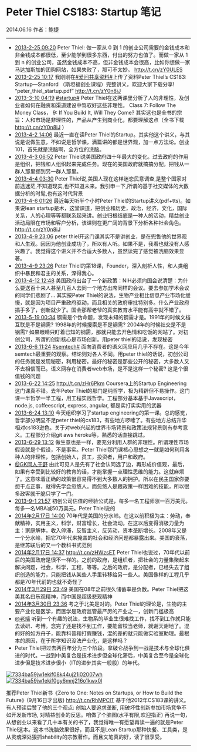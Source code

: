 # Peter Thiel CS183: Startup 笔记

2014.06.16    作者：鲍捷

***

- [2013-2-25 09:20](http://www.weibo.com/1932835417/zkMgLxB4r?mod=weibotime) Peter Thiel: 做一家从 0 到 1 的创业公司需要的金钱成本和非金钱成本都很低，至少能学到很多东西，付出的努力也值了。而做一家从 1 到 n 的创业公司，虽然金钱成本不高，但非金钱成本会很高，比如你想做一家马达加斯加的团购网站，如果失败了，那可不太妙。 <http://t.cn/zY0ULES>
- [2013-2-25 10:17](http://www.weibo.com/1932835417/zkMDFnxQ9?mod=weibotime)  我刚刚在[#爱问共享资料#](http://huati.weibo.com/k/%E7%88%B1%E9%97%AE%E5%85%B1%E4%BA%AB%E8%B5%84%E6%96%99?from=501)上传了资料Peter Thiel’s CS183: Startup—Stanford （斯坦福创业课程）完整讲义，欢迎大家下载分享! “peter_thiel_startup.pdf” <http://t.cn/zY0n8iJ>
- [2013-3-10 04:19](http://www.weibo.com/1932835417/zmIQZv9WR?mod=weibotime) [#startup#](http://huati.weibo.com/k/startup?from=501) Peter Thiel在这两课里分析了人的非理性，及创业者如何在融资和渠道建设中驾驭好这些非理性。 Class 7: Follow The Money Class， 9: If You Build It, Will They Come? 其实这也是全书的宗旨：人和市场是非理性的，产品从产生到商业化，都要理解这点（全书下载 <http://t.cn/zY0n8iJ> ）
- [2013-4-2 14:06](http://www.weibo.com/1932835417/zqhwM4N0z?mod=weibotime) 最近一直在读Peter Thiel的Startup。其实他这个讲义，与其说是说做生意，不如说是哲学课，满篇讲的都是世界观，加一点方法论。创业101，首先就是洗脑啊，全方位的洗脑。
- [2013-4-3 06:52](http://www.weibo.com/1932835417/zqo78Ffoj?mod=weibotime) Peter Thiel说美国政府四十年最大的变化。过去政府的作用是组织，把钱和人组织起来完成任务。现在的美国政府就搞搞分配，把钱从一群人那里挪到另一群人那里。
- [2013-4-4 03:30](http://www.weibo.com/1932835417/zqwdBeNHD?mod=weibotime)  Peter Thiel说,美国人现在这样迷恋民意调查,是整个国家对前途迷茫,不知道现实,也不知道未来。我引申一下,所谓的基于社交媒体的大数据分析的时髦,也有这时代背景
- [2013-4-6 01:26](http://www.weibo.com/1932835417/zqOgeqWSI?mod=weibotime) 最近每天听半个小时Peter Thiel的Startup讲义(pdf+tts)。如果说lean startup是术，这堂课道，把创业和历史，政治，经济，文化，国际关系，人的心理等等都联系起来讲。创业归根结底是一种人的活动，精益创业活动局限在市场和客户分析，该课则在更广阔的背景下分析各种社会角色。<http://t.cn/zY0n8iJ>
- [2013-4-9 23:06](http://www.weibo.com/1932835417/zrp394742?mod=weibotime) peter thiel开这门课其实不是讲创业，是在兜售他的世界观和人生观。因因为他创业成功了，所以有人听。如果不是，我看也就没有人感兴趣了。我觉得这个讲义并不合适大多数人，虽然读完了感觉被洗脑效果显著。
- [2013-4-9 23:26](http://www.weibo.com/1932835417/zrpbsqeFE?mod=weibotime) Peter Thiel的第18课，Founder，深入剖析人性，和人类组织中暴民和君主的关系，深得我心。
- [2013-4-12 12:48](http://www.weibo.com/1932835417/zrNhSfU8j?mod=weibotime) 美国政府出台了一个新政策：NIH必须向国会说清楚：为什么要送百十来人甚至几百人去同一个地方出席同样的会议。要去参加学术会议的同学们悲剧了… 其实按Peter Thiel的说法，生物产业相比信息产业市场化缓慢，就是因为项目严重政府驱动，而且相关的政府审批特别多。什么产业政府插手多了，创新就少了。国会那帮老爷的真实教育水平能有高中就不错了。
- [2013-5-19 00:34](http://www.weibo.com/1932835417/zxlicbpCt?mod=weibotime) 钢需是个伪命题，发现未知的钢需才是。1991年的时候文档互联是不是钢需? 1998年的时候搜索是不是钢需? 2004年的时候社交是不是钢需? 如果眼睛只盯着已知的钢需，那就只能去开色情和吃饭的网站了。对初创公司，所谓的创新核心是市场创新。用peter thiel的话说，发现秘密
- [2013-6-6 11:24](http://www.weibo.com/1932835417/zA9fk11X5?mod=weibotime) [#semtech#](http://huati.weibo.com/k/semtech?from=501) 面向消费者的语义网应用几乎不存在。这是今年semtech最重要的观察。结论则对各人不同。用peter thiel的话说，初创公司的任务就是发现秘密，利用秘密。最好的秘密是那些公开的秘密，大多数人又不去相信而已。语义网存在消费者web市场，是不是这样一个秘密? 这是个很值钱的问题
- [2013-6-22 14:25](http://www.weibo.com/1932835417/zCBgqezPC?mod=weibotime) <http://t.cn/zHr6Pkm> Coursera上的Startup Engineering这门课真不错。去年Peter Thiel的那门是纯哲学，极为精辟但不易操作。这门课一半哲学一半工程，用工程实践哲学。工程部分基本基于Javascript，node.js, coffeescript, express, angular, 都是实打实实用的武器
- [2013-6-24 13:10](http://www.weibo.com/1932835417/zCTD86gdk?mod=weibotime) 今天组织学习了startup engineering的第一课。总的感觉，哲学部分明显不足peter thiel的cs183，有些地方啰嗦了。有些地方总结升华相对cs183逊色。关于对web兴起的世界市场背景和政策法规背景则有参考意义。工程部分介绍git aws heroku等，熟悉的话直接跳过。
- [2013-6-29 13:12](http://www.weibo.com/1932835417/zDEMii0CS?mod=weibotime) 做生意也是一样，要充分利用人群的非理性。所谓理性市场假设就是个假设，不是事实。Peter Thiel那门课核心思想之一就是如何利用各种人的非理性，包括创始人，员工，投资者，用户和政府。
- [@GK同人于野](http://www.weibo.com/geekonomics) 由此可见人是先有了社会认同选了边，再形成价值观，最后，如果有幸受到比较好的教育的话，才能掌握一点理性思维的能力。这就麻烦了。这意味着正确的政策很容易得不到大多数人的拥护。所以在民主国家你要想干点正事，就得先学会忽悠人。而忽悠人是跟政策一样困难的技能，所以很多政客就干脆只学了一门。
- [2013-9-1 21:57](http://www.weibo.com/1932835417/A7u6UoMHH?mod=weibotime) 初创公司估值的经验公式是，每多一名工程师涨一百万美元。每多一名MBA减50万美元。Peter Thiel说的
- [2014年2月17日 14:00](http://www.weibo.com/1932835417/Ax8dqxJs3) 70年代是美国的分水岭。在这以前积极为主：劳动，奉献精神，实用主义，科学，财富增长，社会流动。在这以后变得消极力量为主：家庭解体，收入停滞，反智主义，反劳动，资本垄断增长。2008年又是一个分水岭，把它70年代来掩盖的社会和经济问题都暴露出来。美国的衰落，是继苏联后的又一个教科书式范例
- [2014年2月17日 14:37](http://www.weibo.com/1932835417/Ax8sndgy6?mod=weibotime) <http://t.cn/zHWzsET> Peter Thiel也说过，70年代以前后的美国政府是很不一样的。之前的政府，是组织者，把社会的力量集聚起来解决问题，社会，科学，工程，等等。之后的政府，是分配者，已经失去了组织创造的能力，只能把钱从某些人手里转移给另一些人。美国像样的工程几乎都是70年代前的也就不奇怪了
- [2014年3月29日 23:49](http://www.weibo.com/1932835417/ADhanvwcu?mod=weibotime) 美国在08年之前很久储蓄率是负数。Peter Thiel把这美其名曰乐观精神，而中国是超级悲观精神
- [2014年3月30日 23:36](http://www.weibo.com/1932835417/ADqvmxwkO?mod=weibotime) 考之于北美是对的。Peter Thiel的理论是，生物的主要产业化是医学，而医学是政府监管最严厉的产业之一，创新门槛极高
- [@老端](http://www.weibo.com/wavow)  听到一个有趣的说法，生物系的毕业生很难找工作，找不到工作就只能去读研、考博。念完了还是找不到工作，要能留校当老师，就谢天谢地了。混的好的如方舟子，能靠科普和打假赚钱，混的差的就只能做实验室助理。最根本的原因，在于所学知识没法产业化，是这样吗？
-  Peter Thiel把过去两百年分为三个阶段。拿破仑战争到一战是技术与全球化俱进的时代。一战到中美复合是技术进步但全球化滞后，中美复合至今是全球化进步但是技术进步很小（IT的进步其实一般般）的年代。

[![7334ba59jw1ekif08k44uj21i02007wh](http://baojie.org/blog/wp-content/uploads/2016/11/7334ba59jw1ekif08k44uj21i02007wh-225x300.jpg)](http://baojie.org/blog/wp-content/uploads/2016/11/7334ba59jw1ekif08k44uj21i02007wh.jpg)[![7334ba59jw1ekif0gy6mnj216o1kwx0l](http://baojie.org/blog/wp-content/uploads/2016/11/7334ba59jw1ekif0gy6mnj216o1kwx0l-225x300.jpg)](http://baojie.org/blog/wp-content/uploads/2016/11/7334ba59jw1ekif0gy6mnj216o1kwx0l.jpg)

推荐Peter Thiel新书《Zero to One: Notes on Startups, or How to Build the Future》(9月16日才出版) http://t.cn/RhMPClT 基于他2012年CS183课的讲义。有人预读后赞了他的三个观点: 创始人要追求垄断, 用破坏性创新参加市场竞争不如开发新市场, 对精益创业的反思。咱做了个脑图(水平有限,欢迎指正) 再说一句，从想创业以来看了几十本有关的书了，我觉得唯一有愿望再读一遍的就是Peter Thiel这本。这本书洗脑效果很好，而且不是Lean Startup那种快餐、工具类，是从灵魂深处狠抓shability的宗教著作。而且文笔真的好，读了很享受。

***


